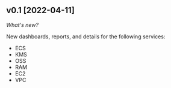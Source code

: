 ## v0.1 [2022-04-11]

_What's new?_

New dashboards, reports, and details for the following services:
- ECS
- KMS
- OSS
- RAM
- EC2
- VPC